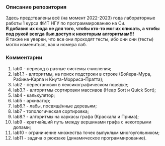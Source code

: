 ### Описание репозитория
Здесь предствалены всё (на момент 2022-2023) года лабораторные работы 1 курса ФИТ НГУ по программированию на Си.\
**Я добавил их сюда не для того, чтобы кто-то мог их списать, а чтобы под рукой всегда был доступ к некоторым алгоритмам!!!**\
Я также не уверен, что все они проходят тесты, ибо они они (тесты) могли измениться, как и номера лаб.

### Комментарии
1. lab0 - перевод в разные системы счисления;
2. lab1.? - алгоритмы, на поиск подстроки в строке (Бойера-Мура, Рабина-Карпа и Кнута-Морриса-Пратта);
3. lab2 - перестановки в лексикографическом порядке;
4. lab3.? - алгоритмы сортировки массивов (Heap Sort и Quick Sort);
5. lab4 - калькулятор;
6. lab5 - архиватор;
7. lab6.? - лабы, посвящённые деревьям;
8. lab7 - топологическая сортировка;
9. lab8.? - алгоритмы на каркасы графа (Краскала и Прима);
10. lab9 - кратчайший путь между вершинами графа с некоторыми допами;
11. lab10 - ограничение множества точек выпуклым многоугольником;
12. lab11 - задача о рюкзаке (динамическое программирование).